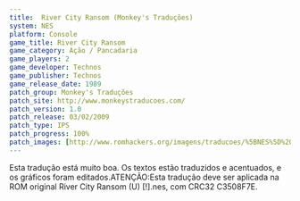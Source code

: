 ```yaml
---
title:  River City Ransom (Monkey's Traduções)
system: NES
platform: Console
game_title: River City Ransom
game_category: Ação / Pancadaria
game_players: 2
game_developer: Technos
game_publisher: Technos
game_release_date: 1989
patch_group: Monkey's Traduções
patch_site: http://www.monkeystraducoes.com/
patch_version: 1.0
patch_release: 03/02/2009
patch_type: IPS
patch_progress: 100%
patch_images: [http://www.romhackers.org/imagens/traducoes/%5BNES%5D%20River%20City%20Ransom%20-%20Monkey's%20Tradu%C3%A7%C3%B5es%20-%201.png,http://www.romhackers.org/imagens/traducoes/%5BNES%5D%20River%20City%20Ransom%20-%20Monkey's%20Tradu%C3%A7%C3%B5es%20-%202.png,http://www.romhackers.org/imagens/traducoes/%5BNES%5D%20River%20City%20Ransom%20-%20Monkey's%20Tradu%C3%A7%C3%B5es%20-%203.png]
---
```

Esta tradução está muito boa. Os textos estão traduzidos e acentuados, e os gráficos foram editados.ATENÇÃO:Esta tradução deve ser aplicada na ROM original River City Ransom (U) [!].nes, com CRC32 C3508F7E.
